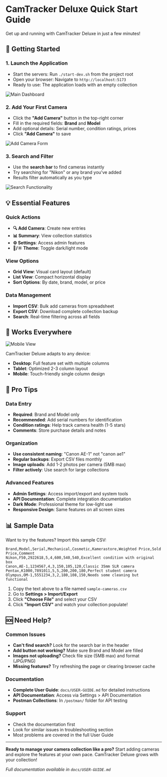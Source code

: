 # CamTracker Deluxe Quick Start Guide

Get up and running with CamTracker Deluxe in just a few minutes!

## 🚀 Getting Started

### 1. Launch the Application
- Start the servers: Run `./start-dev.sh` from the project root
- Open your browser: Navigate to `http://localhost:5173`
- Ready to use: The application loads with an empty collection

![Main Dashboard](screenshots/01-main-dashboard.png)

### 2. Add Your First Camera
- Click the **"Add Camera"** button in the top-right corner
- Fill in the required fields: **Brand** and **Model**
- Add optional details: Serial number, condition ratings, prices
- Click **"Add Camera"** to save

![Add Camera Form](screenshots/03-add-camera-form.png)

### 3. Search and Filter
- Use the **search bar** to find cameras instantly
- Try searching for "Nikon" or any brand you've added
- Results filter automatically as you type

![Search Functionality](screenshots/02-search-functionality.png)

## 💡 Essential Features

### Quick Actions
- **🔍 Add Camera**: Create new entries
- **📊 Summary**: View collection statistics  
- **⚙️ Settings**: Access admin features
- **🌙/☀️ Theme**: Toggle dark/light mode

### View Options
- **Grid View**: Visual card layout (default)
- **List View**: Compact horizontal display
- **Sort Options**: By date, brand, model, or price

### Data Management
- **Import CSV**: Bulk add cameras from spreadsheet
- **Export CSV**: Download complete collection backup
- **Search**: Real-time filtering across all fields

## 📱 Works Everywhere

![Mobile View](screenshots/07-mobile-view.png)

CamTracker Deluxe adapts to any device:
- **Desktop**: Full feature set with multiple columns
- **Tablet**: Optimized 2-3 column layout
- **Mobile**: Touch-friendly single column design

## 🔧 Pro Tips

### Data Entry
- **Required**: Brand and Model only
- **Recommended**: Add serial numbers for identification
- **Condition ratings**: Help track camera health (1-5 stars)
- **Comments**: Store purchase details and notes

### Organization
- **Use consistent naming**: "Canon AE-1" not "canon ae1"
- **Regular backups**: Export CSV files monthly
- **Image uploads**: Add 1-2 photos per camera (5MB max)
- **Filter actively**: Use search for large collections

### Advanced Features
- **Admin Settings**: Access import/export and system tools
- **API Documentation**: Complete integration documentation
- **Dark Mode**: Professional theme for low-light use
- **Responsive Design**: Same features on all screen sizes

## 📊 Sample Data

Want to try the features? Import this sample CSV:

```csv
Brand,Model,Serial,Mechanical,Cosmetic,Kamerastore,Weighted Price,Sold Price,Comment
Nikon,F50,2922618,5,4,600,540,540,Excellent condition with original box
Canon,AE-1,1234567,4,3,150,105,120,Classic 35mm SLR camera
Pentax,K1000,7891011,5,5,200,200,180,Perfect student camera
Olympus,OM-1,5551234,3,2,180,108,150,Needs some cleaning but functional
```

1. Copy the text above to a file named `sample-cameras.csv`
2. Go to **Settings > Import/Export**
3. Click **"Choose File"** and select your CSV
4. Click **"Import CSV"** and watch your collection populate!

## 🆘 Need Help?

### Common Issues
- **Can't find search?** Look for the search bar in the header
- **Add button not working?** Make sure Brand and Model are filled
- **Images not uploading?** Check file size (5MB max) and format (JPG/PNG)
- **Missing features?** Try refreshing the page or clearing browser cache

### Documentation
- **Complete User Guide**: `docs/USER-GUIDE.md` for detailed instructions
- **API Documentation**: Access via Settings > API Documentation
- **Postman Collections**: In `/postman/` folder for API testing

### Support
- Check the documentation first
- Look for similar issues in troubleshooting section
- Most problems are covered in the full User Guide

---

**Ready to manage your camera collection like a pro?** Start adding cameras and explore the features at your own pace. CamTracker Deluxe grows with your collection!

*Full documentation available in `docs/USER-GUIDE.md`*